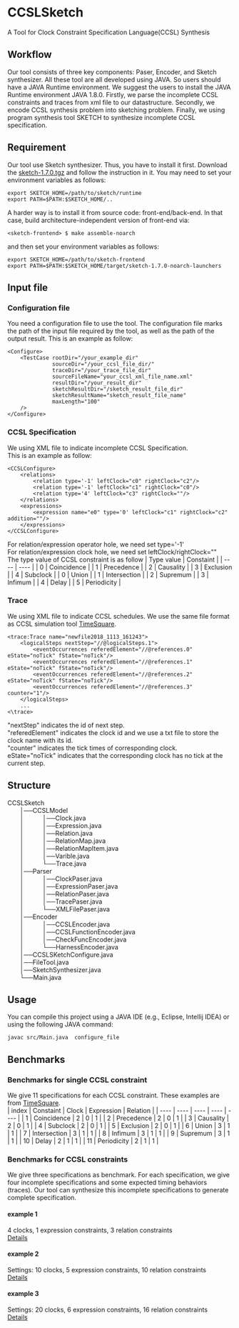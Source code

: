 # CCSLSketch
A Tool for Clock Constraint Specification Language(CCSL)  Synthesis 

## Workflow
Our tool consists of three key components: Paser, Encoder, and Sketch synthesizer. All these tool are all developed using JAVA. So users should have a JAVA Runtime environment. We suggest the users to install the JAVA Runtime environment JAVA 1.8.0.
Firstly, we parse the incomplete CCSL constraints and traces from xml file to our datastructure.
Secondly, we encode CCSL synthesis problem into sketching problem.
Finally, we using program synthesis tool SKETCH to synthesize incomplete CCSL specification.

## Requirement
Our tool use Sketch synthesizer. Thus, you have to install it first. Download the [sketch-1.7.0.tgz](http://people.csail.mit.edu/jsjeon/adaptive-concretization/sketch-1.7.0.tgz) and follow the instruction in it. You may need to set your environment variables as follows:

    export SKETCH_HOME=/path/to/sketch/runtime
    export PATH=$PATH:$SKETCH_HOME/..
A harder way is to install it from source code: front-end/back-end. In that case, build architecture-independent version of front-end via:

    <sketch-frontend> $ make assemble-noarch
and then set your environment variables as follows:

    export SKETCH_HOME=/path/to/sketch-frontend
    export PATH=$PATH:$SKETCH_HOME/target/sketch-1.7.0-noarch-launchers

## Input file
### Configuration file
You need a configuration file to use the tool. The configuration file marks the path of the input file required by the tool, as well as the path of the output result. This is an example as follow:

    <Configure>
        <TestCase rootDir="/your_example_dir"
                  sourceDir="/your_ccsl_file_dir/"
                  traceDir="/your_trace_file_dir"
                  sourceFileName="your_ccsl_xml_file_name.xml"
                  resultDir="/your_result_dir"
                  sketchResultDir="/sketch_result_file_dir"
                  sketchResultName="sketch_result_file_name"
                  maxLength="100"
        />
    </Configure>


### CCSL Specification
We using XML file to indicate incomplete CCSL Specification.  
This is an example as follow:

    <CCSLConfigure>
        <relations>
            <relation type='-1' leftClock="c0" rightClock="c2"/>
            <relation type='-1' leftClock="c1" rightClock="c0"/>
            <relation type='4' leftClock="c3" rightClock=""/>
        </relations>
        <expressions>
            <expression name="e0" type='0' leftClock="c1" rightClock="c2" addition=""/>
        </expressions>
    </CCSLConfigure>
    
For relation/expression operator hole, we need set type='-1'  
For relation/expression clock hole, we need set leftClock/rightClock=""  
The type value of CCSL constraint is as follow
| Type value |   Constaint  |
|    ----    |     ----     |
|      0     | Coincidence  |
|      1     | Precedence   |
|      2     | Causality    |
|      3     | Exclusion    |
|      4     | Subclock     |
|      0     | Union        |
|      1     | Intersection |
|      2     | Supremum     |
|      3     | Infimum      |
|      4     | Delay        |
|      5     | Periodicity  |

### Trace
We using XML file to indicate CCSL schedules. We use the same file format as CCSL simulation tool [TimeSquare](http://timesquare.inria.fr/simple-relation-example/).  

    <trace:Trace name="newfile2018_1113_161243">
        <logicalSteps nextStep="//@logicalSteps.1">
            <eventOccurrences referedElement="//@references.0" eState="noTick" fState="noTick"/>
            <eventOccurrences referedElement="//@references.1" eState="noTick" fState="noTick"/>
            <eventOccurrences referedElement="//@references.2" eState="noTick" fState="noTick"/>
            <eventOccurrences referedElement="//@references.3" counter="1"/>
        </logicalSteps>
        ...
    <\trace>

"nextStep" indicates the id of next step.  
"referedElement" indicates the clock id and we use a txt file to store the clock name with its id.  
"counter" indicates the tick times of corresponding clock.  
eState="noTick" indicates that the corresponding clock has no tick at the current step.  

## Structure
CCSLSketch  
&emsp;&emsp;│──CCSLModel  
&emsp;&emsp;│&emsp;&emsp;&emsp;│──Clock.java  
&emsp;&emsp;│&emsp;&emsp;&emsp;│──Expression.java  
&emsp;&emsp;│&emsp;&emsp;&emsp;│──Relation.java  
&emsp;&emsp;│&emsp;&emsp;&emsp;│──RelationMap.java  
&emsp;&emsp;│&emsp;&emsp;&emsp;│──RelationMapItem.java  
&emsp;&emsp;│&emsp;&emsp;&emsp;│──Varible.java  
&emsp;&emsp;│&emsp;&emsp;&emsp;└──Trace.java  
&emsp;&emsp;│──Parser  
&emsp;&emsp;│&emsp;&emsp;&emsp;│──ClockPaser.java  
&emsp;&emsp;│&emsp;&emsp;&emsp;│──ExpressionPaser.java  
&emsp;&emsp;│&emsp;&emsp;&emsp;│──RelationPaser.java  
&emsp;&emsp;│&emsp;&emsp;&emsp;│──TracePaser.java  
&emsp;&emsp;│&emsp;&emsp;&emsp;└──XMLFilePaser.java  
&emsp;&emsp;│──Encoder  
&emsp;&emsp;│&emsp;&emsp;&emsp;│──CCSLEncoder.java  
&emsp;&emsp;│&emsp;&emsp;&emsp;│──CCSLFunctionEncoder.java  
&emsp;&emsp;│&emsp;&emsp;&emsp;│──CheckFuncEncoder.java  
&emsp;&emsp;│&emsp;&emsp;&emsp;└──HarnessEncoder.java  
&emsp;&emsp;│──CCSLSKetchConfigure.java  
&emsp;&emsp;│──FileTool.java  
&emsp;&emsp;│──SketchSynthesizer.java  
&emsp;&emsp;└──Main.java
   
## Usage
You can compile this project using a JAVA IDE (e.g., Eclipse, Intellij IDEA) or using the following JAVA command:

    javac src/Main.java  configure_file  

## Benchmarks

### Benchmarks for single CCSL constraint
We give 11 specifications for each CCSL constraint. These examples are from [TimeSquare](http://timesquare.inria.fr/simple-relation-example/).  
| index |   Constaint  | Clock | Expression | Relation |
| ----  |     ----     | ----  |    ----    |   ----   |
|   1   | Coincidence  |   2   |     0      |    1     |
|   2   | Precedence   |   2   |     0      |    1     |
|   3   | Causality    |   2   |     0      |    1     |
|   4   | Subclock     |   2   |     0      |    1     |
|   5   | Exclusion    |   2   |     0      |    1     |
|   6   | Union        |   3   |     1      |    1     |
|   7   | Intersection |   3   |     1      |    1     |
|   8   | Infimum      |   3   |     1      |    1     |
|   9   | Supremum     |   3   |     1      |    1     |
|  10   | Delay        |   2   |     1      |    1     |
|  11   | Periodicity  |   2   |     1      |    1     |

### Benchmarks for CCSL constraints 
We give three specifications as benchmark. For each specification, we give four incomplete specifications and some expected timing behaviors (traces). Our tool can synthesize this incomplete specifications to generate complete specification.
#### example 1
4 clocks, 1 expression constraints, 3 relation constraints  
[Details](https://github.com/HMHelloWorld/CCSLSketch/blob/master/example/benchmark1/Readme.md)  

#### example 2
Settings: 10 clocks, 5 expression constraints, 10 relation constraints  
[Details](https://github.com/HMHelloWorld/CCSLSketch/blob/master/example/benchmark2/Readme.md)  
#### example 3
Settings: 20 clocks, 6 expression constraints, 16 relation constraints  
[Details](https://github.com/HMHelloWorld/CCSLSketch/blob/master/example/benchmark3/Readme.md)  
